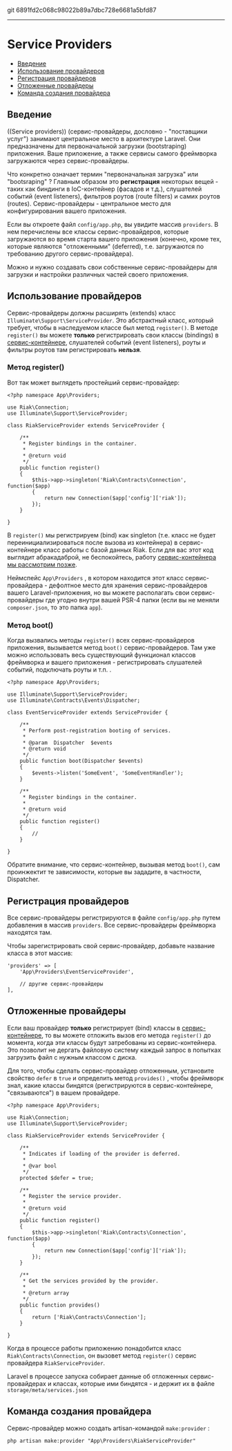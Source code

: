 git 6891fd2c068c98022b89a7dbc728e6681a5bfd87

---

# Service Providers

- [Введение](#introduction)
- [Использование провайдеров](#basic-provider-example)
- [Регистрация провайдеров](#registering-providers)
- [Отложенные провайдеры](#deferred-providers)
- [Команда создания провайдера](#generating-service-providers)

<a name="introduction"></a>
## Введение

((Service providers)) (сервис-провайдеры, дословно - "поставщики услуг") занимают центральное место в архитектуре Laravel. Они предназначены для первоначальной загрузки (bootstraping) приложения. Ваше приложение, а также сервисы самого фреймворка загружаются через сервис-провайдеры.

Что конкретно означает термин "первоначальная загрузка" или "bootsraping" ? Главным образом это **регистрация** некоторых вещей - таких как биндинги в IoC-контейнер (фасадов и т.д.), слушателей событий (event listeners), фильтров роутов (route filters) и самих роутов (routes). Сервис-провайдеры - центральное место для конфигурирования вашего приложения. 

Если вы откроете файл `config/app.php`, вы увидите массив `providers`. В нем перечислены все классы сервис-провайдеров, которые загружаются во время старта вашего приложения (конечно, кроме тех, которые  являются "отложенными" (deferred), т.е. загружаются по требованию другого сервис-провайдера).

Можно и нужно создавать свои собственные сервис-провайдеры для загрузки и настройки различных частей своего приложения.

<a name="basic-provider-example"></a>
## Использование провайдеров

Сервис-провайдеры должны расширять (extends) класс `Illuminate\Support\ServiceProvider`. Это абстрактный класс, который требует, чтобы в наследуемом классе был метод `register()`. В методе `register()` вы можете **только** регистрировать свои классы (bindings) в [сервис-контейнере](/docs/master/container), слушателей событий (event listeners), роуты и фильтры роутов там регистрировать **нельзя**.

### Метод register()

Вот так может выглядеть простейший сервис-провайдер:

	<?php namespace App\Providers;

	use Riak\Connection;
	use Illuminate\Support\ServiceProvider;

	class RiakServiceProvider extends ServiceProvider {

		/**
		 * Register bindings in the container.
		 *
		 * @return void
		 */
		public function register()
		{
			$this->app->singleton('Riak\Contracts\Connection', function($app)
			{
				return new Connection($app['config']['riak']);
			});
		}

	}

В `register()` мы регистрируем (bind) как singleton (т.е. класс не будет переинициализироваться после вызова из контейнера) в сервис-контейнере класс работы с базой данных Riak. Если для вас этот код выглядит абракадаброй, не беспокойтесь, работу [сервис-контейнера мы рассмотрим позже](/docs/master/container).

Неймспейс `App\Providers` , в котором находится этот класс сервис-провайдера - дефолтное место для хранения сервис-провайдеров вашего Laravel-приложения, но вы можете располагать свои сервис-провайдеры где угодно внутри вашей PSR-4 папки (если вы не меняли `composer.json`, то это папка `app`).

### Метод boot()

Когда вызвались методы `register()` всех сервис-провайдеров приложения, вызывается метод `boot()` сервис-провайдеров. Там уже можно использовать весь существующий функционал классов фреймворка и вашего приложения - регистрировать слушателей событий, подключать роуты и т.п. . 

	<?php namespace App\Providers;

	use Illuminate\Support\ServiceProvider;
	use Illuminate\Contracts\Events\Dispatcher;

	class EventServiceProvider extends ServiceProvider {

		/**
		 * Perform post-registration booting of services.
		 *
		 * @param  Dispatcher  $events
		 * @return void
		 */
		public function boot(Dispatcher $events)
		{
			$events->listen('SomeEvent', 'SomeEventHandler');
		}

		/**
		 * Register bindings in the container.
		 *
		 * @return void
		 */
		public function register()
		{
			//
		}

	}

Обратите внимание, что сервис-контейнер, вызывая метод `boot()`, сам проинжектит те зависимости, которые вы зададите, в частности, Dispatcher.

<a name="registering-providers"></a>
## Регистрация провайдеров

Все сервис-провайдеры регистрируются в файле `config/app.php` путем добавления в массив `providers`. Все сервис-провайдеры фреймворка находятся там. 

Чтобы зарегистрировать свой сервис-провайдер, добавьте название класса в этот массив:

	'providers' => [
		'App\Providers\EventServiceProvider',

		// другие сервис-провайдеры
	],

<a name="deferred-providers"></a>
## Отложенные провайдеры

Если ваш провайдер **только** регистрирует (bind) классы в [сервис-контейнере](/docs/master/container), то вы можете отложить вызов его метода `register()` до момента, когда эти классы будут затребованы из сервис-контейнера. Это позволит не дергать файловую систему каждый запрос в попытках загрузить файл с нужным классом с диска.

Для того, чтобы сделать сервис-провайдер отложенным, установите свойство `defer` в `true` и определить метод `provides()` , чтобы фреймворк знал, какие классы биндятся (регистрируются в сервис-контейнере, "связываются") в вашем провайдере.

	<?php namespace App\Providers;

	use Riak\Connection;
	use Illuminate\Support\ServiceProvider;

	class RiakServiceProvider extends ServiceProvider {

		/**
		 * Indicates if loading of the provider is deferred.
		 *
		 * @var bool
		 */
		protected $defer = true;

		/**
		 * Register the service provider.
		 *
		 * @return void
		 */
		public function register()
		{
			$this->app->singleton('Riak\Contracts\Connection', function($app)
			{
				return new Connection($app['config']['riak']);
			});
		}

		/**
		 * Get the services provided by the provider.
		 *
		 * @return array
		 */
		public function provides()
		{
			return ['Riak\Contracts\Connection'];
		}

	}

Когда в процессе работы приложению понадобится класс `Riak\Contracts\Connection`, он вызовет метод `register()` сервис провайдера `RiakServiceProvider`.

Laravel в процессе запуска собирает данные об отложенных сервис-провайдерах и классах, которые ими биндятся - и держит их в файле `storage/meta/services.json`

<a name="generating-service-providers"></a>
## Команда создания провайдера

Сервис-провайдер можно создать artisan-командой `make:provider` :

	php artisan make:provider "App\Providers\RiakServiceProvider"




